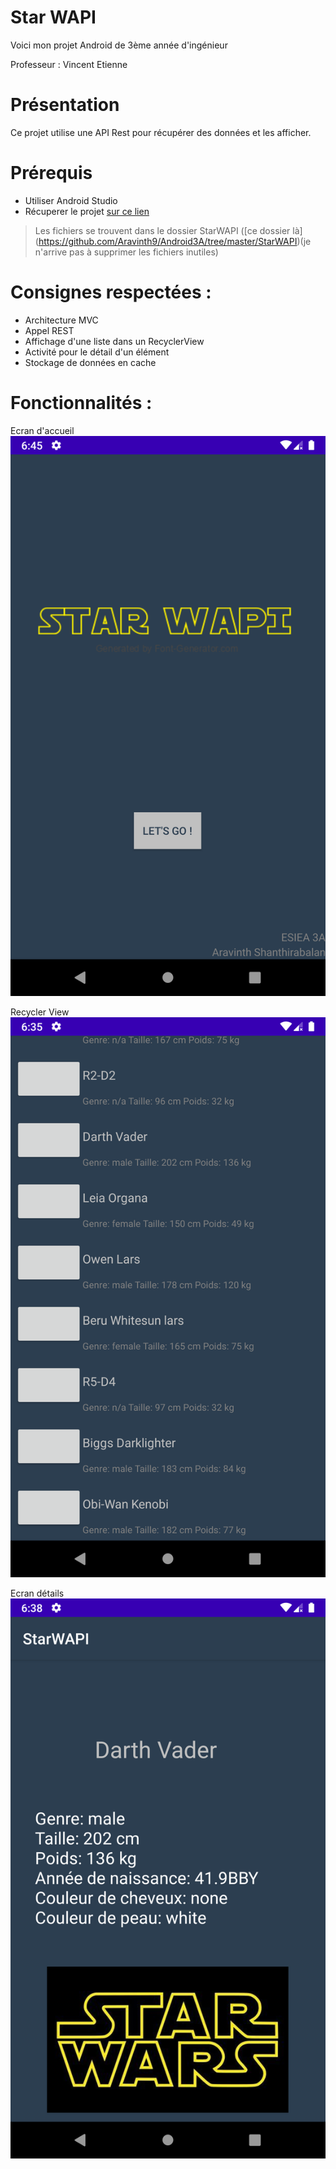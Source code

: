 # Star WAPI
Voici mon projet Android de 3ème année d'ingénieur

Professeur : Vincent Etienne

# Présentation
Ce projet utilise une API Rest pour récupérer des données et les afficher.

# Prérequis
- Utiliser Android Studio
- Récuperer le projet [sur ce lien](https://github.com/Aravinth9/Android3A.git)

>  Les fichiers se trouvent dans le dossier StarWAPI ([ce dossier là] (https://github.com/Aravinth9/Android3A/tree/master/StarWAPI)(je n'arrive pas à supprimer les fichiers inutiles)


# Consignes respectées :
 - Architecture MVC
 - Appel REST
 - Affichage d'une liste dans un RecyclerView
 - Activité pour le détail d'un élément
 - Stockage de données en cache
 
# Fonctionnalités :
Ecran d'accueil
![Accueil](StarWAPI/app/src/main/res/drawable/accueil.png)

Recycler View 
![Liste](StarWAPI/app/src/main/res/drawable/recyclerview.png)

Ecran détails
![écran détails](StarWAPI/app/src/main/res/drawable/details.png)



